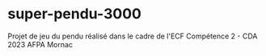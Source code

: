 # super-pendu-3000
Projet de jeu du pendu réalisé dans le cadre de l'ECF Compétence 2 - CDA 2023 AFPA Mornac
